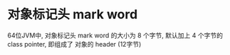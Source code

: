 # 对象标记头 mark word

64位JVM中, 对象标记头 mark word 的大小为 8 个字节, 默认加上 4 个字节的 class pointer,
即组成了 对象的 header (12字节)









